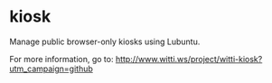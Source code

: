 kiosk
=====

Manage public browser-only kiosks using Lubuntu.

For more information, go to:
http://www.witti.ws/project/witti-kiosk?utm_campaign=github
